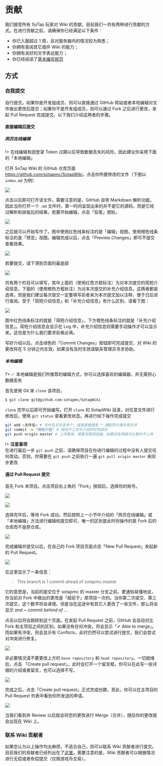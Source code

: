 # 贡献

我们接受所有 SoTap 玩家对 Wiki 的贡献，目前我们一共有两种进行贡献的方式。在进行贡献之前，请确保你已经满足以下条件：

- 你已入服超过 1 周，且对服务器内的情况较为熟悉；
- 你拥有查阅其它插件 Wiki 的能力；
- 你拥有良好的文字表达能力；
- 你已经阅读了[基本编写规范](/wiki/manual.md)

## 方式

### 自我提交

自行提交。如果你是开发组成员，则可以直接通过 GitHub 网站或者本地编辑对文件做出更改后提交；如果你不是开发组成员，则可以通过 Fork 之后进行更改，发起 Pull Request 完成提交。以下我们介绍这两者的步骤。

#### 直接编辑后提交

##### 网页在线编辑

!> 在线编辑有因登录 Token 过期以后导致数据丢失的风险，因此建议你采用下面的「本地编辑」

打开 SoTap Wiki 的 GitHub 仓库页面 <https://github.com/sotapmc/SotapWiki>，点击你所要修改的文件（下图以 `index.md` 为例）

![](https://i.loli.net/2020/04/06/uL7jJrYmOhaR9FU.jpg)

点击以后即可打开该文件。需要注意的是，GitHub 自带 Markdown 解析功能，因此当你打开一个 `.md` 文件时，第一时间呈现出来的并不是它的源码，而是它经过解析和排版后的结果。若要开始编辑，点击「铅笔」图标。

![](https://i.loli.net/2020/04/06/TP4JOXtn7Z5dceC.jpg)

之后就可以开始写作了。图中使用红色线条标注的是「编辑」视图，使用橙色线条标注的是「预览」视图。编辑完成以后，点击「Preview Changes」即可不提交查看效果。

![](https://i.loli.net/2020/04/06/2gUKq59NWDbfJRE.jpg)

若要提交，请下滑到页面的最底部

![](https://i.loli.net/2020/04/06/nzkyLU2ZviGfS63.jpg)

共有两个栏目可以填写，其中上面的（使用红色方框标注）为对本次提交的简短介绍信息，下面的（使用橙色方框标注）为对本次提交的补充介绍信息。这两者都是选填，但是我们建议每次提交一定要填写前者来为本次提交加以注释，便于日后进行查阅。至于「简短介绍信息」和「补充介绍信息」有什么区别，请看下图：

![](https://i.loli.net/2020/04/06/RvrZDEajL4q31GO.jpg)

图中红色线条标注的就是「简短介绍信息」，下方橙色线条标注的就是「补充介绍信息」。简短介绍信息会显示在 Log 中，补充介绍信息则需要手动操作才可以显示来。这也是为什么我们要求前者必填。

写好介绍以后，点击绿色的「Commit Changes」按钮即可完成提交，对 Wiki 的更改将在 5 分钟之内生效。如果没有及时生效请联系管理员寻求协助。

##### 本地编辑

?> ✅ 本地编辑是我们所推荐的编辑方式，你可以选择喜欢的编辑器，并无需担心数据丢失

首先使用 Git 来 `clone` 该项目。

```bash
$ git clone git@github.com:sotapmc/SotapWiki
```

`clone` 完毕以后即可开始编写。打开 `clone` 的 SotapWiki 目录，对任意文件进行修改后，使用 `git status` 查看更改状态。再进行如下操作完成提交

```bash
git add <文件名> # 文件名可包含多个，或者直接使用 * 通配符代表所有文件
git commit -m "简短介绍" # 相当于上文中介绍的红色部分
git push origin master # 上传更改，需要互联网连接，如果没有网络可以暂时不上传
```

!> **注意事项**<br>
在进行最后一步 `git push` 之前，请确保项目在你进行编辑的过程中没有人提交任何改动。否则，你需要在 `git push` 之前执行一遍 `git pull origin master` 来同步更改

#### 通过 Pull Request 提交

首先 Fork 本项目。点击项目右上角的「Fork」按钮后，选择你的账号。

![](https://i.loli.net/2020/04/06/t4vGIe38Ohqx5mk.png)

![](https://i.loli.net/2020/04/06/ZNznElHcyMaBxrf.jpg)

选择完毕后，等待 Fork 成功。然后按照上一小节中介绍的「网页在线编辑」或「本地编辑」方法进行编辑和提交即可，唯一的区别是此时你操作的是 Fork 后的仓库而不是原仓库。

![](https://i.loli.net/2020/04/06/fU6shNrXHznMxLR.jpg)

完成编辑并提交以后，在自己的 Fork 项目页面点击「New Pull Request」发起新的 Pull Request。

![](https://i.loli.net/2020/04/06/8kj6SGcs2auWzQb.jpg)

<div class="tip-section">
    <p>在这里显示了一条信息：</p>
    <blockquote>
        This branch is 1 commit ahead of sotapmc:master
    </blockquote>
    <p>它的意思是，当前的提交位于 sotapmc 的 master 分支之前。更通俗易懂地说，你当前对 Fork 中做出的更改是「超前于」原项目一次的。当你第二次提交、第三次提交，这个数字将会递增。但是当在这途中有其它人更改了一些文件，那么将会显示 <em>and ~ commit behind of ...</em>
</div>

点击以后将会跳转到这个页面。在发起 Pull Request 之前，GitHub 会自动对比 Fork 和主项目之间的区别。如果没有任何冲突，将会显示「✔ Able to merge」。而如果有冲突，则会显示有 Conflicts，此时仍然可以尝试进行提交，我们会尝试对冲突进行修复。

![](https://i.loli.net/2020/04/06/WuD8sFAoYfXdaJ9.jpg)

非必要情况请不要更改上方的 `base repository` 和 `head repository`。一切就绪后，点击 「Create pull request」，此时会打开一个留言框，你可以在此写一些详细的介绍或者留言，也可以选择不写。

![](https://i.loli.net/2020/04/06/f4zqJhutU6HogXD.jpg)

完成之后，点击「Create pull request」正式完成创建。至此，你可以在主项目的 Pull Request 列表中看到你所发送的申请。

![](https://i.loli.net/2020/04/06/l2oLVYjiPCsTzSJ.jpg)

当我们看到并 Review 以后就会将您的更改进行 Merge（合并），随后你的更改就会出现在 Wiki 上。

### 联系 Wiki 贡献者

如果您认为以上操作均太麻烦，不适合自己，则可以联系 Wiki 贡献者进行提交。目前我们的贡献者已经列出在了[这里](/wiki/contributors.md)。需要注意的是，Wiki 贡献者可以根据情况进行无偿或者有偿提交（仅限游戏币交易）。